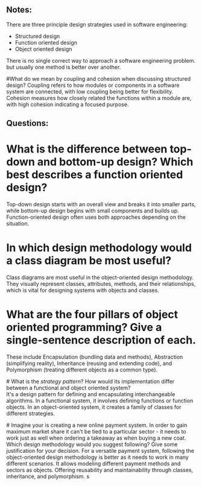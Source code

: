 ## Notes:

There are three principle design strategies used in software engineering:

- Structured design
- Function oriented design
- Object oriented design

There is no single correct way to approach a software engineering problem. but usually one method is better over another. 

#What do we mean by coupling and cohesion when discussing structured design?
Coupling refers to how modules or components in a software system are connected, with low coupling being better for flexibility. Cohesion measures how closely related the functions within a module are, with high cohesion indicating a focused purpose.

## Questions:

# What is the difference between top-down and bottom-up design? Which best describes a function oriented design?
Top-down design starts with an overall view and breaks it into smaller parts, while bottom-up design begins with small components and builds up. Function-oriented design often uses both approaches depending on the situation.

# In which design methodology would a class diagram be most useful?
Class diagrams are most useful in the object-oriented design methodology. They visually represent classes, attributes, methods, and their relationships, which is vital for designing systems with objects and classes.

# What are the four pillars of object oriented programming? Give a single-sentence description of each.
These include Encapsulation (bundling data and methods), Abstraction (simplifying reality), Inheritance (reusing and extending code), and Polymorphism (treating different objects as a common type).

# What is the *strategy pattern*? How would its implementation differ between a functional and object oriented system?   
It's a design pattern for defining and encapsulating interchangeable algorithms. In a functional system, it involves defining functions or function objects. In an object-oriented system, it creates a family of classes for different strategies.

# Imagine your is creating a new online payment system. In order to gain maximum market share it can't be tied to a particular sector - it needs to work just as well when ordering a takeaway as when buying a new coat. Which design methodology would you suggest following? Give some justification for your decision.
For a versatile payment system, following the object-oriented design methodology is better as it needs to work in many different scenarios. It allows modeling different payment methods and sectors as objects. Offering reusability and maintainability through classes, inheritance, and polymorphism. s